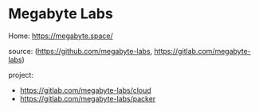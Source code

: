 # Megabyte Labs
Home: https://megabyte.space/

source: (https://github.com/megabyte-labs, https://gitlab.com/megabyte-labs)

project:
- https://gitlab.com/megabyte-labs/cloud
- https://gitlab.com/megabyte-labs/packer
